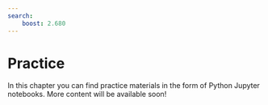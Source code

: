 ```yaml
---
search:
    boost: 2.680
---
```


# Practice

In this chapter you can find practice materials in the form of Python Jupyter notebooks. More content will be available soon!

